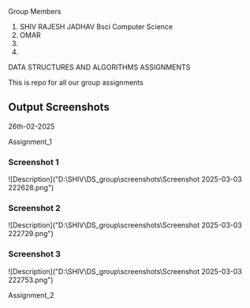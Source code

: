 Group Members
1. SHIV RAJESH JADHAV  Bsci Computer Science
2. OMAR 
3.
4.
DATA STRUCTURES AND ALGORITHMS ASSIGNMENTS

This is repo for all our group assignments



## Output Screenshots

26th-02-2025

Assignment_1 

### Screenshot 1
![Description]("D:\SHIV\DS_group\screenshots\Screenshot 2025-03-03 222628.png")

### Screenshot 2
![Description]("D:\SHIV\DS_group\screenshots\Screenshot 2025-03-03 222729.png")

### Screenshot 3
![Description]("D:\SHIV\DS_group\screenshots\Screenshot 2025-03-03 222753.png")

Assignment_2

